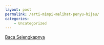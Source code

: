 ```yaml
---
layout: post
permalink: /arti-mimpi-melihat-penyu-hijau/
categories:
    - Uncategorized
---
```


[Baca Selengkapnya](/02)
